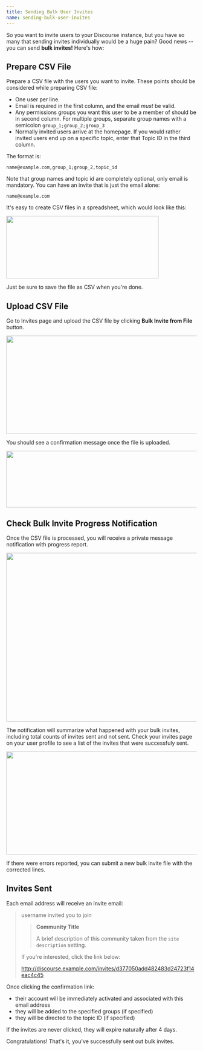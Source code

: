 ```yaml
---
title: Sending Bulk User Invites
name: sending-bulk-user-invites
---
```


So you want to invite users to your Discourse instance, but you have so many that sending invites individually would be a huge pain? Good news -- you can send **bulk invites!** Here's how:

## Prepare CSV File

Prepare a CSV file with the users you want to invite. These points should be considered while preparing CSV file:

* One user per line.
* Email is required in the first column, and the email *must* be valid. 
* Any permissions groups you want this user to be a member of should be in second column. For multiple groups, separate group names with a semicolon `group_1;group_2;group_3`
* Normally invited users arrive at the homepage. If you would rather invited users end up on a specific topic, enter that Topic ID in the third column.

The format is:

`name@example.com,group_1;group_2,topic_id`

Note that group names and topic id are completely optional, only email is mandatory. You can have an invite that is just the email alone:

`name@example.com`

It's easy to create CSV files in a spreadsheet, which would look like this:

<img src="/uploads/default/32309/72b2b91247a35cad.png" width="403" height="165"> 

Just be sure to save the file as CSV when you're done.

## Upload CSV File

Go to Invites page and upload the CSV file by clicking **Bulk Invite from File** button.

<img src="/uploads/default/32329/ee7b1a4d6a6b9eb4.png" width="690" height="259"> 

You should see a confirmation message once the file is uploaded.

<img src="/uploads/default/31871/b6242c72a74f17c6.png" width="642" height="149"> 

## Check Bulk Invite Progress Notification

Once the CSV file is processed, you will receive a private message notification with progress report.

<img src="/uploads/default/31868/f0019de11dbda2df.png" width="690" height="445">

The notification will summarize what happened with your bulk invites, including total counts of invites sent and not sent. Check your invites page on your user profile to see a list of the invites that were successfuly sent.

<img src="/uploads/default/32328/b6620439565396b1.png" width="690" height="272"> 

If there were errors reported, you can submit a new bulk invite file with the corrected lines.


## Invites Sent

Each email address will receive an invite email:

> username invited you to join
>
> > **Community Title**
> > 
> > A brief description of this community taken from the `site description` setting.
> 
> If you're interested, click the link below:
> 
> http://discourse.example.com/invites/d377050add482483d24723f14eac4c45
 
Once clicking the confirmation link:

- their account will be immediately activated and associated with this email address
- they will be added to the specified groups (if specified)
- they will be directed to the topic ID (if specified)

If the invites are never clicked, they will expire naturally after 4 days.

Congratulations! That's it, you've successfully sent out bulk invites.